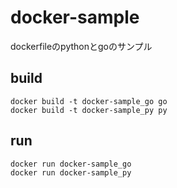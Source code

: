 # docker-sample

dockerfileのpythonとgoのサンプル

## build

```
docker build -t docker-sample_go go
docker build -t docker-sample_py py
```

## run

```
docker run docker-sample_go
docker run docker-sample_py
```
